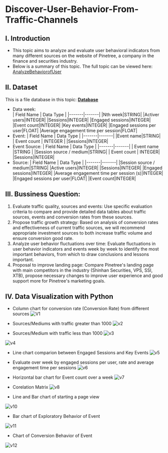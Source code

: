 # Discover-User-Behavior-From-Traffic-Channels
## I. Introduction
- This topic aims to analyze and evaluate user behavioral indicators from many different sources on the website of Pinetree, a company in the finance and securities industry.
- Below is a summary of this topic. The full topic can be viewed here: [AnalyzeBehaviorofUser](https://colab.research.google.com/drive/1hoBLNEbMmeCC7Bn7T6aY1MfhFxybfR7z?usp=sharing)
## II. Dataset
This is a file database in this topic: **[Database](https://drive.google.com/drive/u/0/folders/10AzT_ChQJtBifj3tyD_RJ32yAMabFv7G)**

- Data week: <br>
    | Field Name | Data Type |
    |-------|-------|
    |Nth week|STRING|
    |Activer users|INTEGER|
    |Sessions|INTEGER|
    |Engaged sessions|INTEGER|
    |Event count|INTEGER|
    |Key events|INTEGER|
    |Engaged sessions per user|FLOAT|
    |Average engagement time per session|FLOAT|
- Event:
    | Field Name | Data Type |
    |-------|-------|
    |Event name|STRING|
    | Event count | INTEGER |
    |Sessions|INTEGER|
- Event Source:
    | Field Name | Data Type |
    |-------|-------|
    | Event name |STRING |
    |Session source / medium|STRING|
    | Event count | INTEGER|
    |Sessions|INTEGER|
- Source:
    | Field Name | Data Type |
    |-------|-------|
    |Session source / medium|STRING|
    |Active users|INTEGER|
    |Sessions|INTEGER|
    |Engaged sessions|INTEGER|
    |Average engagement time per session (s)|INTEGER|
    |Engaged sessions per user|FLOAT|
    |Event count|INTEGER| 
## III. Bussiness Question:

1. Evaluate traffic quality, sources and events: Use specific evaluation criteria to compare and provide detailed data tables about traffic sources, events and conversion rates from these sources.
2. Propose traffic growth strategy: Based on analysis of conversion rates and effectiveness of current traffic sources, we will recommend appropriate investment sources to both increase traffic volume and ensure conversion good rate.
3. Analyze user behavior fluctuations over time: Evaluate fluctuations in user behavior indicators and events week by week to identify the most important behaviors, from which to draw conclusions and lessons important.
4. Proposal to improve landing page: Compare Pinetree's landing page with main competitors in the industry (Shinhan Securities, VPS, SSI, XTB), propose necessary changes to improve user experience and good support more for Pinetree's marketing goals.

## IV. Data Visualization with Python
- Column chart for conversion rate (Conversion Rate) from different sources
![V1](https://github.com/user-attachments/assets/54aad7e3-2fca-4aa5-9d2e-fc94fc3dc2bf)

- Sources/Mediums with traffic greater than 1000
![v2](https://github.com/user-attachments/assets/1000449d-5def-480d-8b9c-01cd7d194a04)

- Sources/Medium with traffic less than 1000
![v3](https://github.com/user-attachments/assets/8de602c3-ed56-49ac-955c-0d2000c8978c)

![v4](https://github.com/user-attachments/assets/ffdbb7a6-ac7b-45d6-bd77-7c957d1bec07)

- Line chart comparion between Engaged Sessions and Key Events
![v5](https://github.com/user-attachments/assets/4aedc902-18c3-4b3d-a262-8c2282176430)

- Evaluate over week by engaged sessions per user, rate and average engagement time per sessions
![v6](https://github.com/user-attachments/assets/27dceaae-aff4-4f06-bf32-daac6363deb8)
- Horizontal bar chart for Event count over a week
![v7](https://github.com/user-attachments/assets/63061f0f-6fcf-4a88-9e70-f65a3b58a644)


- Corelation Matrix
![v8](https://github.com/user-attachments/assets/ab7c8d2d-56eb-453f-b241-57663c3390b1)

- Line and Bar chart of starting a page view

![v10](https://github.com/user-attachments/assets/5bf31290-bddf-4f9a-b03c-7ac68128435c)

- Bar chart of Exploratory Behavior of Event


![v11](https://github.com/user-attachments/assets/9adb27ba-86d6-47c9-bf82-57356ccc5bbb)


- Chart of Conversion Behavior of Event

![v12](https://github.com/user-attachments/assets/4b75fa2b-9c50-46f7-84eb-8c364d0cfc46)


